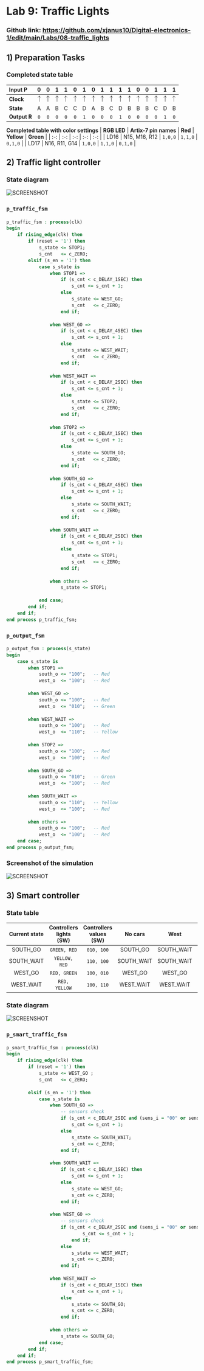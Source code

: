 # Lab 9: Traffic Lights

### Github link: https://github.com/xjanus10/Digital-electronics-1/edit/main/Labs/08-traffic_lights

## 1) Preparation Tasks

### Completed state table
| **Input P** | 0 | 0 | 1 | 1 | 0 | 1 | 0 | 1 | 1 | 1 | 1 | 0 | 0 | 1 | 1 | 1 |
| :-- | :-: | :-: | :-: | :-: | :-: | :-: | :-: | :-: | :-: | :-: | :-: | :-: | :-: | :-: | :-: | :-: |
| **Clock** | ![rising](Images/eq_uparrow.png) | ![rising](Images/eq_uparrow.png) | ![rising](Images/eq_uparrow.png) | ![rising](Images/eq_uparrow.png) | ![rising](Images/eq_uparrow.png) | ![rising](Images/eq_uparrow.png) | ![rising](Images/eq_uparrow.png) | ![rising](Images/eq_uparrow.png) | ![rising](Images/eq_uparrow.png) | ![rising](Images/eq_uparrow.png) | ![rising](Images/eq_uparrow.png) | ![rising](Images/eq_uparrow.png) | ![rising](Images/eq_uparrow.png) | ![rising](Images/eq_uparrow.png) | ![rising](Images/eq_uparrow.png) | ![rising](Images/eq_uparrow.png) |
| **State** | A | A | B | C | C | D | A | B | C | D | B | B | B | C | D | B |
| **Output R** | `0` | `0` | `0` | `0` | `0` | `1` | `0` | `0` | `0` | `1` | `0` | `0` | `0` | `0` | `1` | `0` |

__Completed table with color settings__
| **RGB LED** | **Artix-7 pin names** | **Red** | **Yellow** | **Green** |
| :-: | :-: | :-: | :-: | :-: |
| LD16 | N15, M16, R12 | `1,0,0` | `1,1,0` | `0,1,0` |
| LD17 | N16, R11, G14 | `1,0,0` | `1,1,0` | `0,1,0` |

## 2) Traffic light controller

### State diagram

![SCREENSHOT](./src/1.jpg)

###  `p_traffic_fsm`
```vhdl
p_traffic_fsm : process(clk)
begin
    if rising_edge(clk) then
        if (reset = '1') then       
            s_state <= STOP1;      
            s_cnt   <= c_ZERO;      
        elsif (s_en = '1') then
            case s_state is
                when STOP1 =>
                    if (s_cnt < c_DELAY_1SEC) then
                        s_cnt <= s_cnt + 1;
                    else
                        s_state <= WEST_GO;
                        s_cnt   <= c_ZERO;
                    end if;

                when WEST_GO =>
                    if (s_cnt < c_DELAY_4SEC) then
                        s_cnt <= s_cnt + 1;
                    else
                        s_state <= WEST_WAIT;
                        s_cnt   <= c_ZERO;
                    end if;

                when WEST_WAIT =>
                    if (s_cnt < c_DELAY_2SEC) then
                        s_cnt <= s_cnt + 1;
                    else
                        s_state <= STOP2;
                        s_cnt   <= c_ZERO;
                    end if;
                    
                when STOP2 =>
                    if (s_cnt < c_DELAY_1SEC) then
                        s_cnt <= s_cnt + 1;
                    else
                        s_state <= SOUTH_GO;
                        s_cnt   <= c_ZERO;
                    end if;

                when SOUTH_GO =>
                    if (s_cnt < c_DELAY_4SEC) then
                        s_cnt <= s_cnt + 1;
                    else
                        s_state <= SOUTH_WAIT;
                        s_cnt   <= c_ZERO;
                    end if;

                when SOUTH_WAIT =>
                    if (s_cnt < c_DELAY_2SEC) then
                        s_cnt <= s_cnt + 1;
                    else
                        s_state <= STOP1;
                        s_cnt   <= c_ZERO;
                    end if;

                when others =>
                    s_state <= STOP1;

            end case;
        end if;
    end if;
end process p_traffic_fsm;
```

### `p_output_fsm`
```vhdl
p_output_fsm : process(s_state)
begin
    case s_state is
        when STOP1 =>
            south_o <= "100";   -- Red
            west_o  <= "100";   -- Red
            
        when WEST_GO =>
            south_o <= "100";   -- Red
            west_o  <= "010";   -- Green
            
        when WEST_WAIT =>
            south_o <= "100";   -- Red
            west_o  <= "110";   -- Yellow
            
        when STOP2 =>
            south_o <= "100";   -- Red
            west_o  <= "100";   -- Red
            
        when SOUTH_GO =>
            south_o <= "010";   -- Green
            west_o  <= "100";   -- Red     
        
        when SOUTH_WAIT =>
            south_o <= "110";   -- Yellow
            west_o  <= "100";   -- Red  

        when others =>
            south_o <= "100";   -- Red
            west_o  <= "100";   -- Red
    end case;
end process p_output_fsm;
```
### Screenshot of the simulation
![SCREENSHOT](./src/wave.png)

## 3) Smart controller

### State table

| **Current state** | **Controllers lights (SW)** | **Controllers values (SW)** |**No cars** | **West** | **South** | **Both** |
| :-: | :-: | :-: | :-: | :-: | :-: | :-: |
| SOUTH_GO | `GREEN, RED` | `010, 100` | SOUTH_GO | SOUTH_WAIT | SOUTH_GO | SOUTH_WAIT |
| SOUTH_WAIT | `YELLOW, RED` | `110, 100` | SOUTH_WAIT | SOUTH_WAIT | SOUTH_WAIT | SOUTH_WAIT |
| WEST_GO | `RED, GREEN` | `100, 010` | WEST_GO | WEST_GO |  WEST_WAIT | WEST_WAIT |
| WEST_WAIT | `RED, YELLOW` | `100, 110` | WEST_WAIT | WEST_WAIT | WEST_WAIT | WEST_WAIT |

### State diagram

![SCREENSHOT](./src/2.jpg)

###  `p_smart_traffic_fsm`
```vhdl
p_smart_traffic_fsm : process(clk)
begin
    if rising_edge(clk) then
        if (reset = '1') then
            s_state <= WEST_GO ;
            s_cnt   <= c_ZERO;

        elsif (s_en = '1') then
            case s_state is
                when SOUTH_GO =>
                    -- sensors check
                    if (s_cnt < c_DELAY_2SEC and (sens_i = "00" or sens_i = "10")) then
                        s_cnt <= s_cnt + 1;
                    else
                        s_state <= SOUTH_WAIT;
                        s_cnt <= c_ZERO; 
                    end if;  
                    
                when SOUTH_WAIT =>
                    if (s_cnt < c_DELAY_1SEC) then
                        s_cnt <= s_cnt + 1;
                    else
                        s_state <= WEST_GO;
                        s_cnt <= c_ZERO; 
                    end if;

                when WEST_GO =>
                    -- sensors check
                    if (s_cnt < c_DELAY_2SEC and (sens_i = "00" or sens_i = "01")) then 
                            s_cnt <= s_cnt + 1;
                        end if;
                    else
                        s_state <= WEST_WAIT;
                        s_cnt <= c_ZERO;
                    end if; 

                when WEST_WAIT =>
                    if (s_cnt < c_DELAY_1SEC) then 
                        s_cnt <= s_cnt + 1;
                    else
                        s_state <= SOUTH_GO;
                        s_cnt <= c_ZERO;
                    end if;

                when others =>
                    s_state <= SOUTH_GO;
            end case;
        end if;
    end if;
end process p_smart_traffic_fsm;
```
